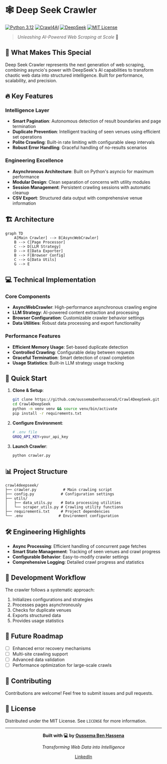 # 🕸️ Deep Seek Crawler

[![Python 3.12](https://img.shields.io/badge/Python-3.12-blue.svg)](https://www.python.org/downloads/)
[![Crawl4AI](https://img.shields.io/badge/Framework-Crawl4AI-orange.svg)](https://docs.crawl4ai.com/)
[![DeepSeek](https://img.shields.io/badge/AI-DeepSeek-green.svg)](https://github.com/deepseek-ai/DeepSeek-V3?tab=readme-ov-file)
[![MIT License](https://img.shields.io/badge/License-MIT-purple.svg)](LICENSE)

> *Unleashing AI-Powered Web Scraping at Scale* 🚀

## 🎯 What Makes This Special

Deep Seek Crawler represents the next generation of web scraping, combining asyncio's power with DeepSeek's AI capabilities to transform chaotic web data into structured intelligence. Built for performance, scalability, and precision.

## 🔥 Key Features

### Intelligence Layer
- **Smart Pagination**: Autonomous detection of result boundaries and page termination
- **Duplicate Prevention**: Intelligent tracking of seen venues using efficient set operations
- **Polite Crawling**: Built-in rate limiting with configurable sleep intervals
- **Robust Error Handling**: Graceful handling of no-results scenarios

### Engineering Excellence
- **Asynchronous Architecture**: Built on Python's asyncio for maximum performance
- **Modular Design**: Clean separation of concerns with utility modules
- **Session Management**: Persistent crawling sessions with automatic cleanup
- **CSV Export**: Structured data output with comprehensive venue information

## 🏗️ Architecture

```mermaid
graph TD
    A[Main Crawler] --> B[AsyncWebCrawler]
    B --> C[Page Processor]
    C --> D[LLM Strategy]
    D --> E[Data Exporter]
    B --> F[Browser Config]
    C --> G[Data Utils]
    G --> E
```

## 💻 Technical Implementation

### Core Components
- **AsyncWebCrawler**: High-performance asynchronous crawling engine
- **LLM Strategy**: AI-powered content extraction and processing
- **Browser Configuration**: Customizable crawler behavior settings
- **Data Utilities**: Robust data processing and export functionality

### Performance Features
- **Efficient Memory Usage**: Set-based duplicate detection
- **Controlled Crawling**: Configurable delay between requests
- **Graceful Termination**: Smart detection of crawl completion
- **Usage Statistics**: Built-in LLM strategy usage tracking

## 🚀 Quick Start

1. **Clone & Setup**:
    ```bash
    git clone https://github.com/oussemabenhassena5/Crawl4DeepSeek.git
    cd Crawl4DeepSeek
    python -m venv venv && source venv/bin/activate
    pip install -r requirements.txt
    ```

2. **Configure Environment**:
    ```bash
    # .env file
    GROQ_API_KEY=your_api_key
    ```

3. **Launch Crawler**:
    ```bash
    python crawler.py
    ```

## 📊 Project Structure

```
crawl4deepseek/
├── crawler.py            # Main crawling script
├── config.py            # Configuration settings
├── utils/
│   ├── data_utils.py    # Data processing utilities
│   └── scraper_utils.py # Crawling utility functions
├── requirements.txt     # Project dependencies
└── .env                # Environment configuration
```

## 🛠️ Engineering Highlights

- **Async Processing**: Efficient handling of concurrent page fetches
- **Smart State Management**: Tracking of seen venues and crawl progress
- **Configurable Behavior**: Easy-to-modify crawler settings
- **Comprehensive Logging**: Detailed crawl progress and statistics

## 🔄 Development Workflow

The crawler follows a systematic approach:
1. Initializes configurations and strategies
2. Processes pages asynchronously
3. Checks for duplicate venues
4. Exports structured data
5. Provides usage statistics

## 🎯 Future Roadmap

- [ ] Enhanced error recovery mechanisms
- [ ] Multi-site crawling support
- [ ] Advanced data validation
- [ ] Performance optimization for large-scale crawls

## 🤝 Contributing

Contributions are welcome! Feel free to submit issues and pull requests.

## 📜 License

Distributed under the MIT License. See `LICENSE` for more information.

---

<div align="center">

**Built with 💻 by [Oussema Ben Hassena](https://github.com/oussemabenhassena5)**

*Transforming Web Data into Intelligence*

[LinkedIn](linkedin.com/in/oussema-ben-hassena-b445122a4) 
</div>
